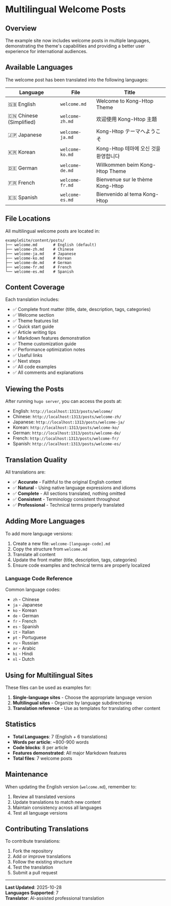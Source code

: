 # Multilingual Welcome Posts

## Overview

The example site now includes welcome posts in multiple languages, demonstrating the theme's capabilities and providing a better user experience for international audiences.

## Available Languages

The welcome post has been translated into the following languages:

| Language | File | Title |
|----------|------|-------|
| 🇬🇧 English | `welcome.md` | Welcome to Kong-Htop Theme |
| 🇨🇳 Chinese (Simplified) | `welcome-zh.md` | 欢迎使用 Kong-Htop 主题 |
| 🇯🇵 Japanese | `welcome-ja.md` | Kong-Htop テーマへようこそ |
| 🇰🇷 Korean | `welcome-ko.md` | Kong-Htop 테마에 오신 것을 환영합니다 |
| 🇩🇪 German | `welcome-de.md` | Willkommen beim Kong-Htop Theme |
| 🇫🇷 French | `welcome-fr.md` | Bienvenue sur le thème Kong-Htop |
| 🇪🇸 Spanish | `welcome-es.md` | Bienvenido al tema Kong-Htop |

## File Locations

All multilingual welcome posts are located in:

```
exampleSite/content/posts/
├── welcome.md       # English (default)
├── welcome-zh.md    # Chinese
├── welcome-ja.md    # Japanese
├── welcome-ko.md    # Korean
├── welcome-de.md    # German
├── welcome-fr.md    # French
└── welcome-es.md    # Spanish
```

## Content Coverage

Each translation includes:

- ✅ Complete front matter (title, date, description, tags, categories)
- ✅ Welcome section
- ✅ Theme features list
- ✅ Quick start guide
- ✅ Article writing tips
- ✅ Markdown features demonstration
- ✅ Theme customization guide
- ✅ Performance optimization notes
- ✅ Useful links
- ✅ Next steps
- ✅ All code examples
- ✅ All comments and explanations

## Viewing the Posts

After running `hugo server`, you can access the posts at:

- English: `http://localhost:1313/posts/welcome/`
- Chinese: `http://localhost:1313/posts/welcome-zh/`
- Japanese: `http://localhost:1313/posts/welcome-ja/`
- Korean: `http://localhost:1313/posts/welcome-ko/`
- German: `http://localhost:1313/posts/welcome-de/`
- French: `http://localhost:1313/posts/welcome-fr/`
- Spanish: `http://localhost:1313/posts/welcome-es/`

## Translation Quality

All translations are:

- ✅ **Accurate** - Faithful to the original English content
- ✅ **Natural** - Using native language expressions and idioms
- ✅ **Complete** - All sections translated, nothing omitted
- ✅ **Consistent** - Terminology consistent throughout
- ✅ **Professional** - Technical terms properly translated

## Adding More Languages

To add more language versions:

1. Create a new file: `welcome-[language-code].md`
2. Copy the structure from `welcome.md`
3. Translate all content
4. Update the front matter (title, description, tags, categories)
5. Ensure code examples and technical terms are properly localized

### Language Code Reference

Common language codes:
- `zh` - Chinese
- `ja` - Japanese
- `ko` - Korean
- `de` - German
- `fr` - French
- `es` - Spanish
- `it` - Italian
- `pt` - Portuguese
- `ru` - Russian
- `ar` - Arabic
- `hi` - Hindi
- `nl` - Dutch

## Using for Multilingual Sites

These files can be used as examples for:

1. **Single-language sites** - Choose the appropriate language version
2. **Multilingual sites** - Organize by language subdirectories
3. **Translation reference** - Use as templates for translating other content

## Statistics

- **Total Languages**: 7 (English + 6 translations)
- **Words per article**: ~800-900 words
- **Code blocks**: 8 per article
- **Features demonstrated**: All major Markdown features
- **Total files**: 7 welcome posts

## Maintenance

When updating the English version (`welcome.md`), remember to:

1. Review all translated versions
2. Update translations to match new content
3. Maintain consistency across all languages
4. Test all language versions

## Contributing Translations

To contribute translations:

1. Fork the repository
2. Add or improve translations
3. Follow the existing structure
4. Test the translation
5. Submit a pull request

---

**Last Updated**: 2025-10-28  
**Languages Supported**: 7  
**Translator**: AI-assisted professional translation


